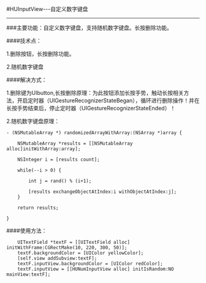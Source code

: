 #HUInputView---自定义数字键盘

---


###主要功能：自定义数字键盘，支持随机数字键盘。长按删除功能。

####技术点：

1.删除按钮，长按删除功能。

2.随机数字键盘

####解决方式：

1.删除键为UIbutton,长按删除原理：为此按钮添加长按手势，触动长按相关方法，开启定时器（UIGestureRecognizerStateBegan），循环进行删除操作！并在长按手势结束后，停止定时器（UIGestureRecognizerStateEnded）！

2.随机数字键盘原理：

```
- (NSMutableArray *) randomizedArrayWithArray:(NSArray *)array {
    
    NSMutableArray *results = [[NSMutableArray alloc]initWithArray:array];
    
    NSInteger i = [results count];
    
    while(--i > 0) {
        
        int j = rand() % (i+1);
        
        [results exchangeObjectAtIndex:i withObjectAtIndex:j];
    }
    
    return results;
    
}

```

####使用方法：

```
    UITextField *textF = [[UITextField alloc] initWithFrame:CGRectMake(10, 220, 300, 50)];
    textF.backgroundColor = [UIColor yellowColor];
    [self.view addSubview:textF];
    textF.inputView.backgroundColor = [UIColor redColor];
    textF.inputView = [[HUNumInputView alloc] initIsRandom:NO mainView:textF];
```



